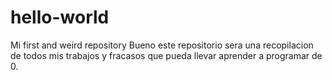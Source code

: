 # hello-world
Mi first and weird repository 
Bueno este repositorio sera una recopilacion de todos mis trabajos y fracasos que pueda llevar aprender a programar de 0.
